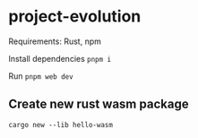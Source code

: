 # project-evolution

Requirements: Rust, npm

Install dependencies
`pnpm i`

Run
`pnpm web dev`

## Create new rust wasm package

`cargo new --lib hello-wasm`
